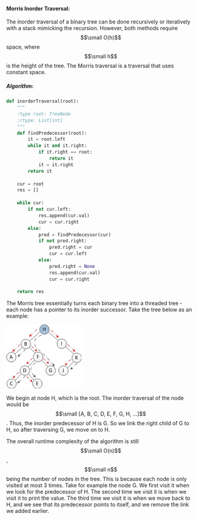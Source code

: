 #### Morris Inorder Traversal:

The inorder traversal of a binary tree can be done recursively or iteratively with a stack mimicking the recursion. However, both methods require $$\small O(h)$$ space, where $$\small h$$ is the height of the tree. The Morris traversal is a traversal that uses constant space.

##### Algorithm:

```py
def inorderTraversal(root):
    """
    :type root: TreeNode
    :rtype: List[int]
    """
    def findPredecessor(root):
        it = root.left
        while it and it.right:
            if it.right == root:
                return it
            it = it.right
        return it

    cur = root
    res = []

    while cur:
        if not cur.left:
            res.append(cur.val)
            cur = cur.right
        else:
            pred = findPredecessor(cur)
            if not pred.right:
                pred.right = cur
                cur = cur.left
            else:
                pred.right = None
                res.append(cur.val)
                cur = cur.right

    return res
```

The Morris tree essentially turns each binary tree into a threaded tree - each node has a pointer to its inorder successor. Take the tree below as an example:

![](/assets/morris_traversal_inorder.png)

We begin at node H, which is the root. The inorder traversal of the node would be $$\small [A, B, C, D, E, F, G, H, ...]$$. Thus, the inorder predecessor of H is G. So we link the right child of G to H, so after traversing G, we move on to H. 

The overall runtime complexity of the algorithm is still $$\small O(n)$$, $$\small n$$ being the number of nodes in the tree. This is because each node is only visited at most 3 times. Take for example the node G. We first visit it when we look for the predecessor of H. The second time we visit it is when we visit it to print the value. The third time we visit it is when we move back to H, and we see that its predecessor points to itself, and we remove the link we added earlier.

